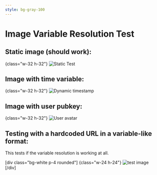 ```yaml
---
style: bg-gray-100
---
```


# Image Variable Resolution Test

## Static image (should work):

{class="w-32 h-32"}
![Static Test](https://via.placeholder.com/150)

## Image with time variable:

{class="w-32 h-32"}
![Dynamic timestamp](https://via.placeholder.com/150?text={time.now})

## Image with user pubkey:

{class="w-32 h-32"}
![User avatar](https://robohash.org/{user.pubkey}?size=150x150)

## Testing with a hardcoded URL in a variable-like format:

This tests if the variable resolution is working at all.

[div class="bg-white p-4 rounded"]
{class="w-24 h-24"}
![test image](https://via.placeholder.com/100)
[/div]